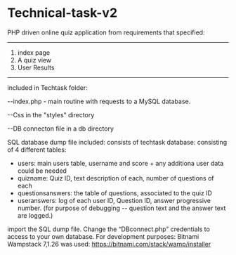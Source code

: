 # Technical-task-v2

PHP driven online quiz application from requirements that specified:

________________________________________________________________________________________________________________________________________
1. index page
2. A  quiz view
3. User Results
_________________________________________________________________________________________________________________________________________

included in Techtask folder:

--index.php - main routine with requests to a MySQL database.

--Css in the "styles" directory

--DB connecton file in a db directory


SQL database dump file included: consists of techtask database: consisting of 4 different tables:
- users: main users table, username and score + any additiona user data could be needed
- quizname: Quiz ID, text description of each, number of questions of each
- questionsanswers: the table of questions, associated to the quiz ID
- useranswers: log of each user ID, Question ID, answer progressive number. 
 (for purpose of debugging -- question text and the answer text are logged.) 

 import the SQL dump file. Change the “DBconnect.php” credentials to access to your own database.
 For development purposes: Bitnami Wampstack 7,1.26 was used: https://bitnami.com/stack/wamp/installer
 
 
